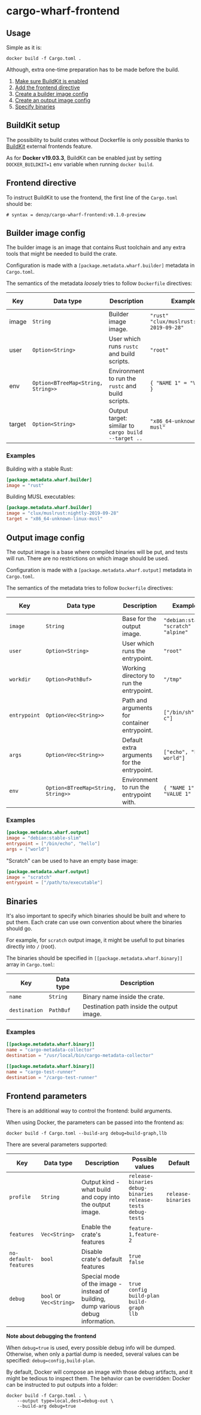 # cargo-wharf-frontend

## Usage
Simple as it is:
```
docker build -f Cargo.toml .
```

Although, extra one-time preparation has to be made before the build.

1. [Make sure BuildKit is enabled](#buildkit-setup)
2. [Add the frontend directive](#frontend-directive)
3. [Create a builder image config](#builder-image-config)
4. [Create an output image config](#output-image-config)
5. [Specify binaries](#binaries)

## BuildKit setup
The possibility to build crates without Dockerfile is only possible thanks to [BuildKit] external frontends feature.

As for **Docker v19.03.3**, BuildKit can be enabled just by setting `DOCKER_BUILDKIT=1` env variable when running `docker build`.

## Frontend directive
To instruct BuildKit to use the frontend, the first line of the `Cargo.toml` should be:
```
# syntax = denzp/cargo-wharf-frontend:v0.1.0-preview
```

## Builder image config
The builder image is an image that contains Rust toolchain and any extra tools that might be needed to build the crate.

Configuration is made with a `[package.metadata.wharf.builder]` metadata in `Cargo.toml`.

The semantics of the metadata *loosely* tries to follow `Dockerfile` directives:

| Key | Data type | Description | Examples | `Dockerfile` counterpart |
|-----|-----------|-------------|----------|--------------------------|
| image | `String` | Builder image image. | `"rust"`<br>`"clux/muslrust:nightly-2019-09-28"` | [`FROM`] |
| user | `Option<String>` | User which runs `rustc` and build scripts. | `"root"` | [`USER`] |
| env | `Option<BTreeMap<String, String>>` | Environment to run the `rustc` and build scripts. | `{ "NAME 1" = "VALUE 1" }` | [`ENV`] |
| target | `Option<String>` | Output target: similar to<br>`cargo build --target ..` | `"x86_64-unknown-linux-musl"` |

### Examples
Building with a stable Rust:
``` toml
[package.metadata.wharf.builder]
image = "rust"
```

Building MUSL executables:
``` toml
[package.metadata.wharf.builder]
image = "clux/muslrust:nightly-2019-09-28"
target = "x86_64-unknown-linux-musl"
```

## Output image config
The output image is a base where compiled binaries will be put, and tests will run.
There are no restrictions on which image should be used.

Configuration is made with a `[package.metadata.wharf.output]` metadata in `Cargo.toml`.

The semantics of the metadata tries to follow `Dockerfile` directives:

| Key | Data type | Description | Examples | `Dockerfile` counterpart |
|-----|-----------|-------------|----------|--------------------------|
| `image` | `String` | Base for the output image. | `"debian:stable"`<br>`"scratch"`<br>`"alpine"` | [`FROM`] |
| `user` | `Option<String>` | User which runs the entrypoint. | `"root"` | [`USER`] |
| `workdir` | `Option<PathBuf>` | Working directory to run the entrypoint. | `"/tmp"` | [`WORKDIR`] |
| `entrypoint` | `Option<Vec<String>>` | Path and arguments for container entrypoint. | `["/bin/sh", "-c"]` | [`ENTRYPOINT`] |
| `args` | `Option<Vec<String>>` | Default extra arguments for the entrypoint. | `["echo", "hello world"]` | [`CMD`] |
| `env` | `Option<BTreeMap<String, String>>` | Environment to run the entrypoint with. | `{ "NAME 1" = "VALUE 1" }` | [`ENV`] |

### Examples
``` toml
[package.metadata.wharf.output]
image = "debian:stable-slim"
entrypoint = ["/bin/echo", "hello"]
args = ["world"]
```

"Scratch" can be used to have an empty base image:
``` toml
[package.metadata.wharf.output]
image = "scratch"
entrypoint = ["/path/to/executable"]
```

## Binaries
It's also important to specify which binaries should be built and where to put them.
Each crate can use own convention about where the binaries should go.

For example, for `scratch` output image, it might be usefull to put binaries directly into `/` (root).

The binaries should be specified in `[[package.metadata.wharf.binary]]` array in `Cargo.toml`:

| Key | Data type | Description |
|-----|-----------|-------------|
| `name` | `String` | Binary name inside the crate. |
| `destination` | `PathBuf` | Destination path inside the output image. |

### Examples
``` toml
[[package.metadata.wharf.binary]]
name = "cargo-metadata-collector"
destination = "/usr/local/bin/cargo-metadata-collector"

[[package.metadata.wharf.binary]]
name = "cargo-test-runner"
destination = "/cargo-test-runner"
```

## Frontend parameters
There is an additional way to control the frontend: build arguments.

When using Docker, the parameters can be passed into the frontend as:
```
docker build -f Cargo.toml --build-arg debug=build-graph,llb
```

There are several parameters supported:

| Key | Data type | Description | Possible values | Default |
|-----|-----------|-------------|-----------------|---------|
| `profile` | `String` | Output kind - what build and copy into the output image. | `release-binaries`<br>`debug-binaries`<br>`release-tests`<br>`debug-tests` | `release-binaries` |
| `features` | `Vec<String>` | Enable the crate's features | `feature-1,feature-2` |
| `no-default-features` | `bool` | Disable crate's default features | `true`<br>`false` |
| `debug` | `bool` or `Vec<String>` | Special mode of the image - instead of building, dump various debug information. | `true`<br>`config`<br>`build-plan`<br>`build-graph`<br>`llb` |

**Note about debugging the frontend**

When `debug=true` is used, every possible debug info will be dumped.
Otherwise, when only a partial dump is needed, several values can be specified: `debug=config,build-plan`.

By default, Docker will compose an image with those debug artifacts, and it might be tedious to inspect them.
The behavior can be overridden: Docker can be instructed to put outputs into a folder:
```
docker build -f Cargo.toml . \
    --output type=local,dest=debug-out \
    --build-arg debug=true
```

[`FROM`]: https://docs.docker.com/engine/reference/builder/#from
[`USER`]: https://docs.docker.com/engine/reference/builder/#from
[`WORKDIR`]: https://docs.docker.com/engine/reference/builder/#workdir
[`ENTRYPOINT`]: https://docs.docker.com/engine/reference/builder/#entrypoint
[`CMD`]: https://docs.docker.com/engine/reference/builder/#cmd
[`ENV`]: https://docs.docker.com/engine/reference/builder/#env

[BuildKit]: https://github.com/moby/buildkit
["Note for Docker users" section]: https://github.com/moby/buildkit/blob/master/frontend/dockerfile/docs/experimental.md#note-for-docker-users
